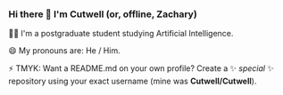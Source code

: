 ### Hi there 👋 I'm Cutwell (or, offline, Zachary)

👩‍🎓 I'm a postgraduate student studying Artificial Intelligence.

😄 My pronouns are: He / Him.

⚡ TMYK: Want a README.md on your own profile? Create a ✨ _special_ ✨ repository using your exact username (mine was **Cutwell/Cutwell**).
